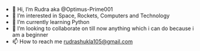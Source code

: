 - 👋 Hi, I’m Rudra aka @Optimus-Prime001 
- 👀 I’m interested in Space, Rockets, Computers and Technology
- 🌱 I’m currently learning Python
- 💞️ I’m looking to collaborate on till now anything which i can do because i am a beginner
- 📫 How to reach me rudrashukla105@gmail.com

<!---
Optimus-Prime001/Optimus-Prime001 is a ✨ special ✨ repository because its `README.md` (this file) appears on your GitHub profile.
You can click the Preview link to take a look at your changes.
--->
